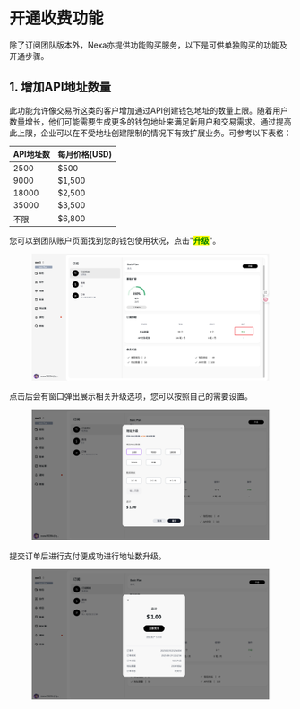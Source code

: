 # 开通收费功能

除了订阅团队版本外，Nexa亦提供功能购买服务，以下是可供单独购买的功能及开通步骤。

## **1. 增加API地址数量**

此功能允许像交易所这类的客户增加通过API创建钱包地址的数量上限。随着用户数量增长，他们可能需要生成更多的钱包地址来满足新用户和交易需求。通过提高此上限，企业可以在不受地址创建限制的情况下有效扩展业务。可参考以下表格：

| API地址数 | 每月价格(USD) |
| --------- | ------------- |
| 2500      | $500          |
| 9000      | $1,500        |
| 18000     | $2,500        |
| 35000     | $3,500        |
| 不限      | $6,800        |

您可以到团队账户页面找到您的钱包使用状况，点击"<mark style="color:green;">**升级**</mark>"。

<figure>
    <img 
         src="../images/Snipaste_2025-08-20_10-45-24.png"
         width="900"
         height="auto"
    >
</figure>



点击后会有窗口弹出展示相关升级选项，您可以按照自己的需要设置。

<figure>
    <img 
         src="../images/Snipaste_2025-08-20_10-49-45.png"
         width="900"
         height="auto"
    >
</figure>


提交订单后进行支付便成功进行地址数升级。

<figure>
    <img 
         src="../images/Snipaste_2025-08-20_10-53-18.png"
         width="900"
         height="auto"
    >
</figure>
